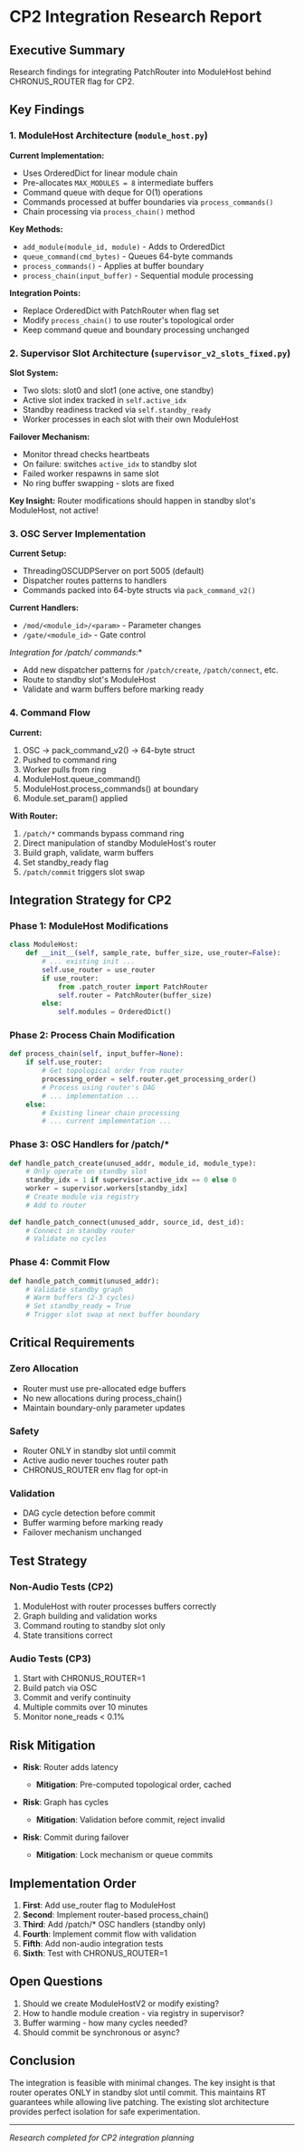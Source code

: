 # CP2 Integration Research Report

## Executive Summary

Research findings for integrating PatchRouter into ModuleHost behind CHRONUS_ROUTER flag for CP2.

## Key Findings

### 1. ModuleHost Architecture (`module_host.py`)

**Current Implementation:**
- Uses OrderedDict for linear module chain
- Pre-allocates `MAX_MODULES = 8` intermediate buffers
- Command queue with deque for O(1) operations
- Commands processed at buffer boundaries via `process_commands()`
- Chain processing via `process_chain()` method

**Key Methods:**
- `add_module(module_id, module)` - Adds to OrderedDict
- `queue_command(cmd_bytes)` - Queues 64-byte commands
- `process_commands()` - Applies at buffer boundary
- `process_chain(input_buffer)` - Sequential module processing

**Integration Points:**
- Replace OrderedDict with PatchRouter when flag set
- Modify `process_chain()` to use router's topological order
- Keep command queue and boundary processing unchanged

### 2. Supervisor Slot Architecture (`supervisor_v2_slots_fixed.py`)

**Slot System:**
- Two slots: slot0 and slot1 (one active, one standby)
- Active slot index tracked in `self.active_idx`
- Standby readiness tracked via `self.standby_ready`
- Worker processes in each slot with their own ModuleHost

**Failover Mechanism:**
- Monitor thread checks heartbeats
- On failure: switches `active_idx` to standby slot
- Failed worker respawns in same slot
- No ring buffer swapping - slots are fixed

**Key Insight:** 
Router modifications should happen in standby slot's ModuleHost, not active!

### 3. OSC Server Implementation

**Current Setup:**
- ThreadingOSCUDPServer on port 5005 (default)
- Dispatcher routes patterns to handlers
- Commands packed into 64-byte structs via `pack_command_v2()`

**Current Handlers:**
- `/mod/<module_id>/<param>` - Parameter changes
- `/gate/<module_id>` - Gate control

**Integration for /patch/* commands:**
- Add new dispatcher patterns for `/patch/create`, `/patch/connect`, etc.
- Route to standby slot's ModuleHost
- Validate and warm buffers before marking ready

### 4. Command Flow

**Current:**
1. OSC → pack_command_v2() → 64-byte struct
2. Pushed to command ring
3. Worker pulls from ring
4. ModuleHost.queue_command()
5. ModuleHost.process_commands() at boundary
6. Module.set_param() applied

**With Router:**
1. `/patch/*` commands bypass command ring
2. Direct manipulation of standby ModuleHost's router
3. Build graph, validate, warm buffers
4. Set standby_ready flag
5. `/patch/commit` triggers slot swap

## Integration Strategy for CP2

### Phase 1: ModuleHost Modifications

```python
class ModuleHost:
    def __init__(self, sample_rate, buffer_size, use_router=False):
        # ... existing init ...
        self.use_router = use_router
        if use_router:
            from .patch_router import PatchRouter
            self.router = PatchRouter(buffer_size)
        else:
            self.modules = OrderedDict()
```

### Phase 2: Process Chain Modification

```python
def process_chain(self, input_buffer=None):
    if self.use_router:
        # Get topological order from router
        processing_order = self.router.get_processing_order()
        # Process using router's DAG
        # ... implementation ...
    else:
        # Existing linear chain processing
        # ... current implementation ...
```

### Phase 3: OSC Handlers for /patch/*

```python
def handle_patch_create(unused_addr, module_id, module_type):
    # Only operate on standby slot
    standby_idx = 1 if supervisor.active_idx == 0 else 0
    worker = supervisor.workers[standby_idx]
    # Create module via registry
    # Add to router
    
def handle_patch_connect(unused_addr, source_id, dest_id):
    # Connect in standby router
    # Validate no cycles
```

### Phase 4: Commit Flow

```python
def handle_patch_commit(unused_addr):
    # Validate standby graph
    # Warm buffers (2-3 cycles)
    # Set standby_ready = True
    # Trigger slot swap at next buffer boundary
```

## Critical Requirements

### Zero Allocation
- Router must use pre-allocated edge buffers
- No new allocations during process_chain()
- Maintain boundary-only parameter updates

### Safety
- Router ONLY in standby slot until commit
- Active audio never touches router path
- CHRONUS_ROUTER env flag for opt-in

### Validation
- DAG cycle detection before commit
- Buffer warming before marking ready
- Failover mechanism unchanged

## Test Strategy

### Non-Audio Tests (CP2)
1. ModuleHost with router processes buffers correctly
2. Graph building and validation works
3. Command routing to standby slot only
4. State transitions correct

### Audio Tests (CP3)
1. Start with CHRONUS_ROUTER=1
2. Build patch via OSC
3. Commit and verify continuity
4. Multiple commits over 10 minutes
5. Monitor none_reads < 0.1%

## Risk Mitigation

- **Risk**: Router adds latency
  - **Mitigation**: Pre-computed topological order, cached
  
- **Risk**: Graph has cycles
  - **Mitigation**: Validation before commit, reject invalid
  
- **Risk**: Commit during failover
  - **Mitigation**: Lock mechanism or queue commits

## Implementation Order

1. **First**: Add use_router flag to ModuleHost
2. **Second**: Implement router-based process_chain()
3. **Third**: Add /patch/* OSC handlers (standby only)
4. **Fourth**: Implement commit flow with validation
5. **Fifth**: Add non-audio integration tests
6. **Sixth**: Test with CHRONUS_ROUTER=1

## Open Questions

1. Should we create ModuleHostV2 or modify existing?
2. How to handle module creation - via registry in supervisor?
3. Buffer warming - how many cycles needed?
4. Should commit be synchronous or async?

## Conclusion

The integration is feasible with minimal changes. The key insight is that router operates ONLY in standby slot until commit. This maintains RT guarantees while allowing live patching. The existing slot architecture provides perfect isolation for safe experimentation.

---

*Research completed for CP2 integration planning*